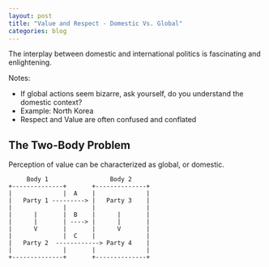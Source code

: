 ```yaml
---
layout: post
title: "Value and Respect - Domestic Vs. Global"
categories: blog
---
```


The interplay between domestic and international politics is fascinating and enlightening.

Notes:

* If global actions seem bizarre, ask yourself, do you understand the domestic context?
* Example: North Korea
* Respect and Value are often confused and conflated

## The Two-Body Problem

Perception of value can be characterized as global, or domestic.

	     Body 1                 Body 2
	+--------------+       +--------------+
	|              |  A    |              |
	|   Party 1 ---------> |   Party 3    |
	|              |       |              |
	|      |       |  B    |      |       |
	|      |       | ----> |      |       |
	|      V       |       |      V       |
	|              |  C    |              |
	|   Party 2  ------------> Party 4    |
	|              |       |              |
	+--------------+       +--------------+
